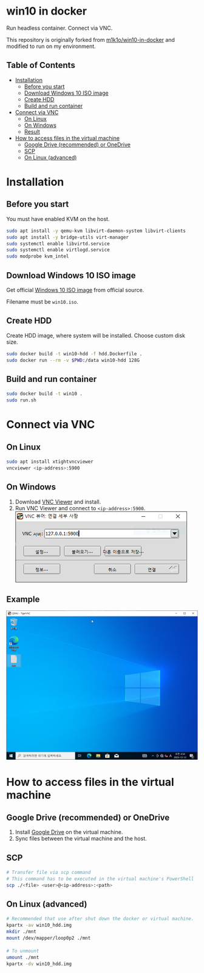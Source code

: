 # win10 in docker

Run headless container. Connect via VNC.

This repository is originally forked from [m1k1o/win10-in-docker](
	https://github.com/m1k1o/win10-in-docker) and modified to run on my environment.

## Table of Contents
- [Installation](#Installation)
	- [Before you start](#before-you-start)
	- [Download Windows 10 ISO image](#download-windows-10-iso-image)
	- [Create HDD](#create-hdd)
	- [Build and run container](#build-and-run-container)
- [Connect via VNC](#connect-via-vnc)
	- [On Linux](#on-linux)
	- [On Windows](#on-windows)
	- [Result](#result)
- [How to access files in the virtual machine](#how-to-access-files-in-the-virtual-machine)
	- [Google Drive (recommended) or OneDrive](#google-drive-recommended-or-onedrive)
	- [SCP](#scp)
	- [On Linux (advanced)](#on-linux-advanced)

# Installation

## Before you start

You must have enabled KVM on the host. 

```sh
sudo apt install -y qemu-kvm libvirt-daemon-system libvirt-clients 
sudo apt install -y bridge-utils virt-manager
sudo systemctl enable libvirtd.service
sudo systemctl enable virtlogd.service
sudo modprobe kvm_intel
```

## Download Windows 10 ISO image

Get official [Windows 10 ISO image](https://www.microsoft.com/en-us/software-download/windows10) from official source.

Filename must be `win10.iso`.

## Create HDD

Create HDD image, where system will be installed. Choose custom disk size.

```sh
sudo docker build -t win10-hdd -f hdd.Dockerfile .
sudo docker run --rm -v $PWD:/data win10-hdd 128G
```

## Build and run container

```sh
sudo docker build -t win10 .
sudo run.sh
```

# Connect via VNC
## On Linux

```sh
sudo apt install xtightvncviewer
vncviewer <ip-address>:5900
```

## On Windows
1. Download [VNC Viewer](https://sourceforge.net/projects/tigervnc/files/stable/1.12.0/) and install.
2. Run VNC Viewer and connect to `<ip-address>:5900`.
![viewer_example](images/viewer_example.png)

## Example
![result](images/windows_result.png)

# How to access files in the virtual machine

## Google Drive (recommended) or OneDrive
1. Install [Google Drive](https://www.google.com/drive/download/) on the virtual machine.
2. Sync files between the virtual machine and the host.

## SCP
```sh
# Transfer file via scp command
# This command has to be executed in the virtual machine's PowerShell
scp ./<file> <user>@<ip-address>:<path>
```

## On Linux (advanced)
```sh
# Recommended that use after shut down the docker or virtual machine.
kpartx -av win10_hdd.img
mkdir ./mnt
mount /dev/mapper/loop0p2 ./mnt

# To unmount
umount ./mnt
kpartx -dv win10_hdd.img
```
